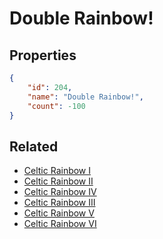 # Double Rainbow!

<no description available>

## Properties

```json
{
    "id": 204,
    "name": "Double Rainbow!",
    "count": -100
}
```

## Related

- [Celtic Rainbow I](../items/5372-celtic-rainbow-i.md)
- [Celtic Rainbow II](../items/5373-celtic-rainbow-ii.md)
- [Celtic Rainbow IV](../items/5375-celtic-rainbow-iv.md)
- [Celtic Rainbow III](../items/5376-celtic-rainbow-iii.md)
- [Celtic Rainbow V](../items/5377-celtic-rainbow-v.md)
- [Celtic Rainbow VI](../items/5378-celtic-rainbow-vi.md)

